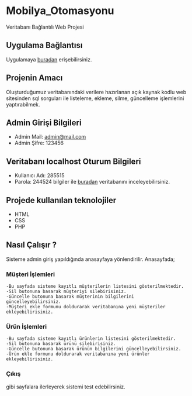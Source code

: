 # Mobilya_Otomasyonu
Veritabanı Bağlantılı Web Projesi

## Uygulama Bağlantısı
  Uygulamaya [buradan](http://mobilya.orgfree.com/) erişebilirsiniz.

## Projenin Amacı
Oluşturduğumuz veritabanındaki verilere hazırlanan açık kaynak kodlu web sitesinden sql sorguları ile listeleme, ekleme, silme, güncelleme işlemlerini yaptırabilmek. 

## Admin Girişi Bilgileri  
  - Admin Mail: admin@mail.com
  - Admin Şifre: 123456

## Veritabanı localhost Oturum Bilgileri  
  - Kullanıcı Adı: 285515
  - Parola: 244524
  bilgiler ile [buradan](http://mobilya.orgfree.com/pma/) veritabanını inceleyebilirsiniz.
  
## Projede kullanılan teknolojiler
 - HTML
 - CSS
 - PHP
  
## Nasıl Çalışır ?
  Sisteme admin giriş yapıldığında anasayfaya yönlendirilir. Anasayfada; 
 ### Müşteri İşlemleri
    -Bu sayfada sisteme kayıtlı müşterilerin listesini gösterilmektedir. 
    -Sil butonuna basarak müşteriyi silebirisiniz. 
    -Güncelle butonuna basarak müşterinin bilgilerini güncelleyebilirsiniz.
    -Müşteri ekle formunu doldurarak veritabanına yeni müşteriler ekleyebilirisiniz.
 ### Ürün İşlemleri
    -Bu sayfada sisteme kayıtlı ürünlerin listesini gösterilmektedir. 
    -Sil butonuna basarak ürünü silebirisiniz. 
    -Güncelle butonuna basarak ürünün bilgilerini güncelleyebilirsiniz.
    -Ürün ekle formunu doldurarak veritabanına yeni ürünler ekleyebilirisiniz.
 ### Çıkış

 gibi sayfalara ilerleyerek sistemi test edebilirsiniz.

